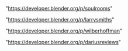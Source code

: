 "https://developer.blender.org/p/soulrooms"

"https://developer.blender.org/p/larrysmiths"

"https://developer.blender.org/p/wilberhoffman"

"https://developer.blender.org/p/dariusreviews"

 
